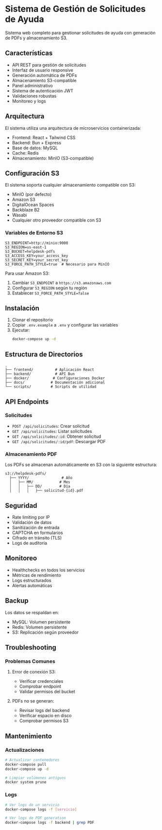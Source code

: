 # Sistema de Gestión de Solicitudes de Ayuda

Sistema web completo para gestionar solicitudes de ayuda con generación de PDFs y almacenamiento S3.

## Características

- API REST para gestión de solicitudes
- Interfaz de usuario responsive
- Generación automática de PDFs
- Almacenamiento S3-compatible
- Panel administrativo
- Sistema de autenticación JWT
- Validaciones robustas
- Monitoreo y logs

## Arquitectura

El sistema utiliza una arquitectura de microservicios containerizada:

- Frontend: React + Tailwind CSS
- Backend: Bun + Express
- Base de datos: MySQL
- Cache: Redis
- Almacenamiento: MinIO (S3-compatible)

## Configuración S3

El sistema soporta cualquier almacenamiento compatible con S3:

- MinIO (por defecto)
- Amazon S3
- DigitalOcean Spaces
- Backblaze B2
- Wasabi
- Cualquier otro proveedor compatible con S3

### Variables de Entorno S3

```env
S3_ENDPOINT=http://minio:9000
S3_REGION=us-east-1
S3_BUCKET=helpdesk-pdfs
S3_ACCESS_KEY=your_access_key
S3_SECRET_KEY=your_secret_key
S3_FORCE_PATH_STYLE=true  # Necesario para MinIO
```

Para usar Amazon S3:
1. Cambiar `S3_ENDPOINT` a `https://s3.amazonaws.com`
2. Configurar `S3_REGION` según tu región
3. Establecer `S3_FORCE_PATH_STYLE=false`

## Instalación

1. Clonar el repositorio
2. Copiar `.env.example` a `.env` y configurar las variables
3. Ejecutar:
   ```bash
   docker-compose up -d
   ```

## Estructura de Directorios

```
.
├── frontend/          # Aplicación React
├── backend/           # API Bun
├── docker/           # Configuraciones Docker
├── docs/            # Documentación adicional
└── scripts/         # Scripts de utilidad
```

## API Endpoints

### Solicitudes

- `POST /api/solicitudes`: Crear solicitud
- `GET /api/solicitudes`: Listar solicitudes
- `GET /api/solicitudes/:id`: Obtener solicitud
- `GET /api/solicitudes/:id/pdf`: Descargar PDF

### Almacenamiento PDF

Los PDFs se almacenan automáticamente en S3 con la siguiente estructura:
```
s3://helpdesk-pdfs/
  ├── YYYY/               # Año
  │   ├── MM/            # Mes
  │   │   ├── DD/        # Día
  │   │   │   ├── solicitud-{id}.pdf
```

## Seguridad

- Rate limiting por IP
- Validación de datos
- Sanitización de entrada
- CAPTCHA en formularios
- Cifrado en tránsito (TLS)
- Logs de auditoría

## Monitoreo

- Healthchecks en todos los servicios
- Métricas de rendimiento
- Logs estructurados
- Alertas automáticas

## Backup

Los datos se respaldan en:
- MySQL: Volumen persistente
- Redis: Volumen persistente
- S3: Replicación según proveedor

## Troubleshooting

### Problemas Comunes

1. Error de conexión S3:
   - Verificar credenciales
   - Comprobar endpoint
   - Validar permisos del bucket

2. PDFs no se generan:
   - Revisar logs del backend
   - Verificar espacio en disco
   - Comprobar permisos S3

## Mantenimiento

### Actualizaciones

```bash
# Actualizar contenedores
docker-compose pull
docker-compose up -d

# Limpiar volúmenes antiguos
docker system prune
```

### Logs

```bash
# Ver logs de un servicio
docker-compose logs -f [servicio]

# Ver logs de PDF generation
docker-compose logs -f backend | grep PDF
```